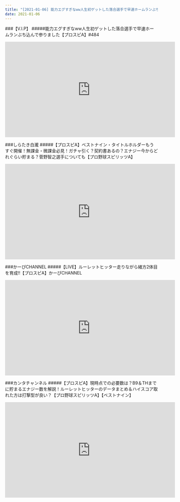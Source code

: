 ```yaml
---
title: "[2021-01-06] 能力エグすぎなww人生初ゲットした落合選手で早速ホームランぶち込んで参りました【プロスピA】#484 他"
date: 2021-01-06
---
```

###【V.I.P】
#####能力エグすぎなww人生初ゲットした落合選手で早速ホームランぶち込んで参りました【プロスピA】#484
<iframe width="560" height="315" src="https://www.youtube.com/embed/FH1Ya3cvPCI" frameborder="0" allow="accelerometer; autoplay; clipboard-write; encrypted-media; gyroscope; picture-in-picture" allowfullscreen></iframe>

###しらたき白瀧
#####【プロスピA】ベストナイン・タイトルホルダーもうすぐ開催！無課金・微課金必見！ガチャ引く？契約書あるの？エナジー今からどれぐらい貯まる？菅野智之選手についても【プロ野球スピリッツA】
<iframe width="560" height="315" src="https://www.youtube.com/embed/MJT99ZBABZg" frameborder="0" allow="accelerometer; autoplay; clipboard-write; encrypted-media; gyroscope; picture-in-picture" allowfullscreen></iframe>

###かーぴCHANNEL
#####【LIVE】ルーレットヒッター走りながら緒方2体目を育成!!【プロスピA】かーぴCHANNEL
<iframe width="560" height="315" src="https://www.youtube.com/embed/_POZ2axrrnE" frameborder="0" allow="accelerometer; autoplay; clipboard-write; encrypted-media; gyroscope; picture-in-picture" allowfullscreen></iframe>

###カンタチャンネル
#####【プロスピA】現時点での必要数は？B9＆THまでに貯まるエナジー数を解説！ルーレットヒッターのデータまとめ＆ハイスコア取れた方は打撃型が良い？【プロ野球スピリッツA】【ベストナイン】
<iframe width="560" height="315" src="https://www.youtube.com/embed/EfVFlzUN1TA" frameborder="0" allow="accelerometer; autoplay; clipboard-write; encrypted-media; gyroscope; picture-in-picture" allowfullscreen></iframe>

